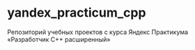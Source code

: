 # yandex_practicum_cpp
Репозиторий учебных проектов с курса Яндекс Практикума «Разработчик C++ расширенный»
